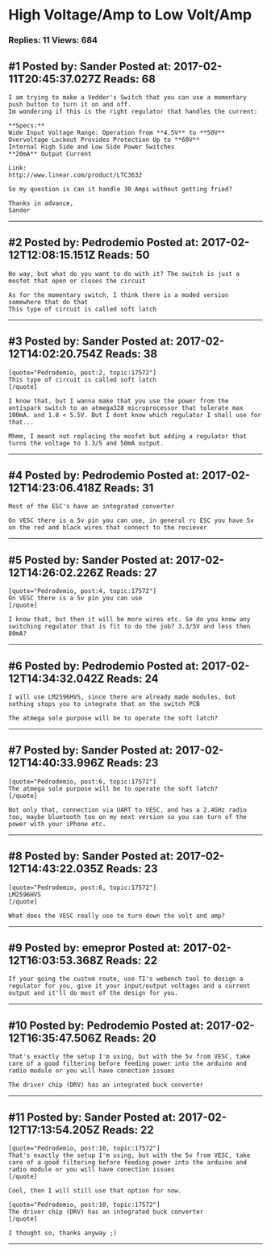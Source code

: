 # High Voltage/Amp to Low Volt/Amp

### Replies: 11 Views: 684

## \#1 Posted by: Sander Posted at: 2017-02-11T20:45:37.027Z Reads: 68

```
I am trying to make a Vedder's Switch that you can use a momentary push button to turn it on and off.
Im wondering if this is the right regulator that handles the current:

**Specs:**
Wide Input Voltage Range: Operation from **4.5V** to **50V**
Overvoltage Lockout Provides Protection Up to **60V**
Internal High Side and Low Side Power Switches
**20mA** Output Current

Link:
http://www.linear.com/product/LTC3632

So my question is can it handle 30 Amps without getting fried?

Thanks in advance,
Sander
```

---
## \#2 Posted by: Pedrodemio Posted at: 2017-02-12T12:08:15.151Z Reads: 50

```
No way, but what do you want to do with it? The switch is just a mosfet that open or closes the circuit

As for the momentary switch, I think there is a moded version somewhere that do that
This type of circuit is called soft latch
```

---
## \#3 Posted by: Sander Posted at: 2017-02-12T14:02:20.754Z Reads: 38

```
[quote="Pedrodemio, post:2, topic:17572"]
This type of circuit is called soft latch
[/quote]

I know that, but I wanna make that you use the power from the antispark switch to an atmega328 microprocessor that tolerate max 100mA. and 1.8 < 5.5V. But I dont know which regulator I shall use for that...

Mhmm, I meant not replacing the mosfet but adding a regulator that turns the voltage to 3.3/5 and 50mA output.
```

---
## \#4 Posted by: Pedrodemio Posted at: 2017-02-12T14:23:06.418Z Reads: 31

```
Most of the ESC's have an integrated converter

On VESC there is a 5v pin you can use, in general rc ESC you have 5v on the red and black wires that connect to the reciever
```

---
## \#5 Posted by: Sander Posted at: 2017-02-12T14:26:02.226Z Reads: 27

```
[quote="Pedrodemio, post:4, topic:17572"]
On VESC there is a 5v pin you can use
[/quote]

I know that, but then it will be more wires etc. So do you know any switching regulator that is fit to do the job? 3.3/5V and less then 80mA?
```

---
## \#6 Posted by: Pedrodemio Posted at: 2017-02-12T14:34:32.042Z Reads: 24

```
I will use LM2596HVS, since there are already made modules, but nothing stops you to integrate that on the switch PCB

The atmega sole purpose will be to operate the soft latch?
```

---
## \#7 Posted by: Sander Posted at: 2017-02-12T14:40:33.996Z Reads: 23

```
[quote="Pedrodemio, post:6, topic:17572"]
The atmega sole purpose will be to operate the soft latch?
[/quote]

Not only that, connection via UART to VESC, and has a 2.4GHz radio too, maybe bluetooth too on my next version so you can turn of the power with your iPhone etc.
```

---
## \#8 Posted by: Sander Posted at: 2017-02-12T14:43:22.035Z Reads: 23

```
[quote="Pedrodemio, post:6, topic:17572"]
LM2596HVS
[/quote]

What does the VESC really use to turn down the volt and amp?
```

---
## \#9 Posted by: emepror Posted at: 2017-02-12T16:03:53.368Z Reads: 22

```
If your going the custom route, use TI's webench tool to design a regulator for you, give it your input/output voltages and a current output and it'll do most of the design for you.
```

---
## \#10 Posted by: Pedrodemio Posted at: 2017-02-12T16:35:47.506Z Reads: 20

```
That's exactly the setup I'm using, but with the 5v from VESC, take care of a good filtering before feeding power into the arduino and radio module or you will have conection issues

The driver chip (DRV) has an integrated buck converter
```

---
## \#11 Posted by: Sander Posted at: 2017-02-12T17:13:54.205Z Reads: 22

```
[quote="Pedrodemio, post:10, topic:17572"]
That's exactly the setup I'm using, but with the 5v from VESC, take care of a good filtering before feeding power into the arduino and radio module or you will have conection issues
[/quote]

Cool, then I will still use that option for now.

[quote="Pedrodemio, post:10, topic:17572"]
The driver chip (DRV) has an integrated buck converter
[/quote]

I thought so, thanks anyway ;)
```

---
